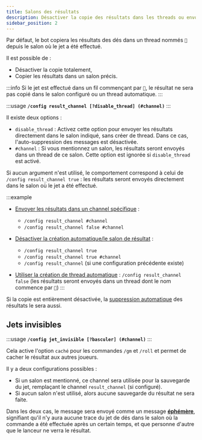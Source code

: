```yaml
---
title: Salons des résultats
description: Désactiver la copie des résultats dans les threads ou envoyer dans un salon spécifique.
sidebar_position: 2
---
```


Par défaut, le bot copiera les résultats des dés dans un thread nommés `🎲` depuis le salon où le jet a été effectué.

Il est possible de :
- Désactiver la copie totalement,
- Copier les résultats dans un salon précis.

:::info
Si le jet est effectué dans un fil commençant par `🎲`, le résultat ne sera pas copié dans le salon configuré ou un thread automatique.
:::


:::usage
**`/config result_channel [?disable_thread] (#channel)`**
:::

Il existe deux options :
- `disable_thread` : Activez cette option pour envoyer les résultats directement dans le salon indiqué, sans créer de thread. Dans ce cas, l'auto-suppression des messages est désactivée.
- `#channel` : Si vous mentionnez un salon, les résultats seront envoyés dans un thread de ce salon. Cette option est ignorée si `disable_thread` est activé.

Si aucun argument n'est utilisé, le comportement correspond à celui de `/config result_channel true` : les résultats seront envoyés directement dans le salon où le jet a été effectué.

:::example
- <u>Envoyer les résultats dans un channel spécifique</u> : 
    - `/config result_channel #channel`  
    - `/config result_channel false #channel`  

- <u>Désactiver la création automatique/le salon de résultat</u> :
    - `/config result_channel true`
    - `/config result_channel true #channel`  
    - `/config result_channel` (si une configuration précédente existe)

- <u>Utiliser la création de thread automatique</u> : `/config result_channel false` (les résultats seront envoyés dans un thread dont le nom commence par `🎲`)
:::

Si la copie est entièrement désactivée, la [suppression automatique](./display.md#délais-avant-suppression-supprimer_après) des résultats le sera aussi.

## Jets invisibles

:::usage
**`/config jet_invisible [?basculer] (#channel)`**
:::

Cela active l'option `caché` pour les commandes `/gm` et `/roll` et permet de cacher le résultat aux autres joueurs.

Il y a deux configurations possibles :
- Si un salon est mentionné, ce channel sera utilisée pour la sauvegarde du jet, remplaçant le channel `result_channel` (si configuré).
- Si aucun salon n'est utilisé, alors aucune sauvegarde du résultat ne sera faite.

Dans les deux cas, le message sera envoyé comme un message [**éphémère**](https://support.discord.com/hc/fr/articles/1500000580222-Ephemeral-Messages-FAQ), signifiant qu'il n'y aura aucune trace du jet de dés dans le salon où la commande a été effectuée après un certain temps, et que personne d'autre que le lanceur ne verra le résultat.

